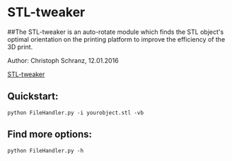 # STL-tweaker
##The STL-tweaker is an auto-rotate module which finds the STL object's optimal orientation on the printing platform to improve the efficiency of the 3D print.

Author: Christoph Schranz, 12.01.2016 

[STL-tweaker](http://www.salzburgresearch.at/blog/3d-print-positioning/)

## Quickstart:  

`python FileHandler.py -i yourobject.stl -vb`

## Find more options:
`python FileHandler.py -h`
